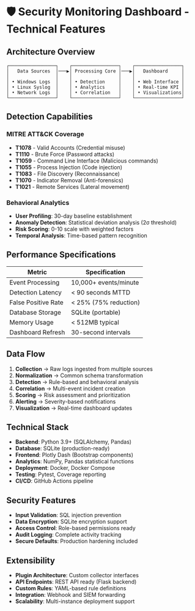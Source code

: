 # 🛡️ Security Monitoring Dashboard - Technical Features

## **Architecture Overview**

```
┌─────────────────┐    ┌─────────────────┐    ┌─────────────────┐
│   Data Sources  │───▶│ Processing Core │───▶│   Dashboard     │
│                 │    │                 │    │                 │
│ • Windows Logs  │    │ • Detection     │    │ • Web Interface │
│ • Linux Syslog  │    │ • Analytics     │    │ • Real-time KPI │
│ • Network Logs  │    │ • Correlation   │    │ • Visualizations│
└─────────────────┘    └─────────────────┘    └─────────────────┘
```

## **Detection Capabilities**

### **MITRE ATT&CK Coverage**
- **T1078** - Valid Accounts (Credential misuse)
- **T1110** - Brute Force (Password attacks)
- **T1059** - Command Line Interface (Malicious commands)
- **T1055** - Process Injection (Code injection)
- **T1083** - File Discovery (Reconnaissance)
- **T1070** - Indicator Removal (Anti-forensics)
- **T1021** - Remote Services (Lateral movement)

### **Behavioral Analytics**
- **User Profiling**: 30-day baseline establishment
- **Anomaly Detection**: Statistical deviation analysis (2σ threshold)
- **Risk Scoring**: 0-10 scale with weighted factors
- **Temporal Analysis**: Time-based pattern recognition

## **Performance Specifications**

| Metric | Specification |
|--------|---------------|
| Event Processing | 10,000+ events/minute |
| Detection Latency | < 90 seconds MTTD |
| False Positive Rate | < 25% (75% reduction) |
| Database Storage | SQLite (portable) |
| Memory Usage | < 512MB typical |
| Dashboard Refresh | 30-second intervals |

## **Data Flow**

1. **Collection** → Raw logs ingested from multiple sources
2. **Normalization** → Common schema transformation
3. **Detection** → Rule-based and behavioral analysis
4. **Correlation** → Multi-event incident creation
5. **Scoring** → Risk assessment and prioritization
6. **Alerting** → Severity-based notifications
7. **Visualization** → Real-time dashboard updates

## **Technical Stack**

- **Backend**: Python 3.9+ (SQLAlchemy, Pandas)
- **Database**: SQLite (production-ready)
- **Frontend**: Plotly Dash (Bootstrap components)
- **Analytics**: NumPy, Pandas statistical functions
- **Deployment**: Docker, Docker Compose
- **Testing**: Pytest, Coverage reporting
- **CI/CD**: GitHub Actions pipeline

## **Security Features**

- **Input Validation**: SQL injection prevention
- **Data Encryption**: SQLite encryption support
- **Access Control**: Role-based permissions ready
- **Audit Logging**: Complete activity tracking
- **Secure Defaults**: Production hardening included

## **Extensibility**

- **Plugin Architecture**: Custom collector interfaces
- **API Endpoints**: REST API ready (Flask backend)
- **Custom Rules**: YAML-based rule definitions
- **Integration**: Webhook and SIEM forwarding
- **Scalability**: Multi-instance deployment support
